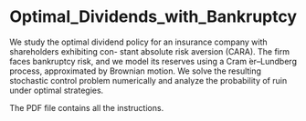 # Optimal_Dividends_with_Bankruptcy
We study the optimal dividend policy for an insurance company with shareholders exhibiting con- stant absolute risk aversion (CARA). The firm faces bankruptcy risk, and we model its reserves using a Cram ́er–Lundberg process, approximated by Brownian motion. We solve the resulting stochastic control problem numerically and analyze the probability of ruin under optimal strategies.

The PDF file contains all the instructions.
